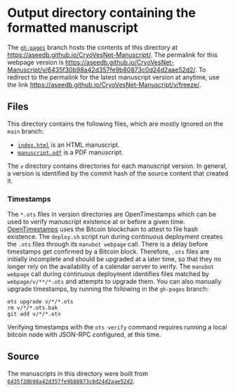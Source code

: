 # Output directory containing the formatted manuscript

The [`gh-pages`](https://github.com/aseedb/CryoVesNet-Manuscript/tree/gh-pages) branch hosts the contents of this directory at <https://aseedb.github.io/CryoVesNet-Manuscript/>.
The permalink for this webpage version is <https://aseedb.github.io/CryoVesNet-Manuscript/v/6435f30b98a42d357fe9b80873c0d24d2aae52d2/>.
To redirect to the permalink for the latest manuscript version at anytime, use the link <https://aseedb.github.io/CryoVesNet-Manuscript/v/freeze/>.

## Files

This directory contains the following files, which are mostly ignored on the `main` branch:

+ [`index.html`](index.html) is an HTML manuscript.
+ [`manuscript.pdf`](manuscript.pdf) is a PDF manuscript.

The `v` directory contains directories for each manuscript version.
In general, a version is identified by the commit hash of the source content that created it.

### Timestamps

The `*.ots` files in version directories are OpenTimestamps which can be used to verify manuscript existence at or before a given time.
[OpenTimestamps](https://opentimestamps.org/) uses the Bitcoin blockchain to attest to file hash existence.
The `deploy.sh` script run during continuous deployment creates the `.ots` files through its `manubot webpage` call.
There is a delay before timestamps get confirmed by a Bitcoin block.
Therefore, `.ots` files are initially incomplete and should be upgraded at a later time, so that they no longer rely on the availability of a calendar server to verify.
The `manubot webpage` call during continuous deployment identifies files matched by `webpage/v/**/*.ots` and attempts to upgrade them.
You can also manually upgrade timestamps, by running the following in the `gh-pages` branch:

```shell
ots upgrade v/*/*.ots
rm v/*/*.ots.bak
git add v/*/*.ots
```

Verifying timestamps with the `ots verify` command requires running a local bitcoin node with JSON-RPC configured, at this time.

## Source

The manuscripts in this directory were built from
[`6435f30b98a42d357fe9b80873c0d24d2aae52d2`](https://github.com/aseedb/CryoVesNet-Manuscript/commit/6435f30b98a42d357fe9b80873c0d24d2aae52d2).
